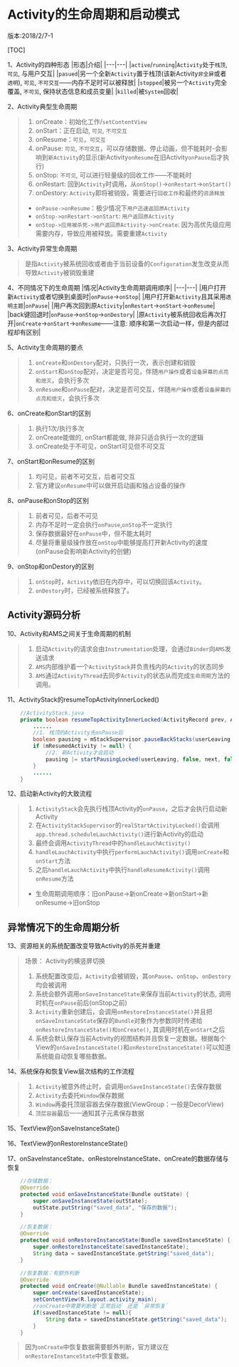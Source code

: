 # Activity的生命周期和启动模式

版本:2018/2/7-1

[TOC]

1、Activity的四种形态
|形态|介绍|
|---|---|
|`active`/`running`|`Activity`处于`栈顶`, `可见`, 与用户交互|
|`pasued`|另一个全新`Activity`置于栈顶(该新Activity`非全屏`或者`透明`), `可见`, `不可交互`——内存不足时可以被释放|
|`stopped`|被另一个`Activity`完全覆盖, `不可见`, 保持状态信息和成员变量|
|`killed`|被`System`回收|

2、Activity典型生命周期
>1. onCreate：初始化工作/`setContentView`
>2. onStart：正在启动, `可见`, `不可交互`
>3. onResume：`可见`，`可交互`
>4. onPause: `可见`, `不可交互`，可以存储数据、停止动画，但不能耗时-会影响到`新Activity`的显示(新Activity`onResume`在旧Activity`onPause`后才执行)
>5. onStop: `不可见`, 可以进行轻量级的回收工作——不能耗时
>6. onRestart: 回到`Activity`时调用，从`onStop()`->`onRestart`->`onStart()`
>7. onDestory: `Activity`即将被销毁，需要进行`回收工作`和最终的`资源释放`
>* `onPause->onResume`：极少情况下`用户迅速返回原Activity`
>* `onStop->onRestart->onStart`: `用户返回原Activity`
>* `onStop->应用被杀死->用户返回原Activity->onCreate`: 因为高优先级应用需要内存，导致应用被释放。需要重建`Activity`

3、Activity异常生命周期
>是指`Activity`被系统回收或者由于当前设备的`Configuration`发生改变从而导致`Activity`被销毁重建

4、不同情况下的生命周期
|情况|Activity生命周期调用顺序|
|---|---|
|用户打开新`Activity`或者切换到桌面时|`onPause`->`onStop`|
|用户打开新`Activity`且其采用`透明主题`|`onPause`|
|用户再次回到原`Activity`|`onRestart`->`onStart`->`onResume`|
|back键回退时|`onPause`->`onStop`->`onDestory`|
|原`Activity`被系统回收后再次打开|`onCreate`->`onStart`->`onResume`——注意: 顺序和第一次启动一样，但是内部过程却有区别|

5、Activity生命周期的要点
>1. `onCreate`和`onDestory`配对，只执行一次，表示创建和销毁
>2. `onStart`和`onStop`配对，决定是否可见，伴随`用户操作`或者`设备屏幕的点亮和熄灭`，会执行多次
>3. `onResume`和`onPause`配对，决定是否可交互，伴随`用户操作`或者`设备屏幕的点亮和熄灭`，会执行多次

6、onCreate和onStart的区别
>1. 执行1次/执行多次
>2. onCreate能做的, onStart都能做, 除非只适合执行一次的逻辑
>3. onCreate处于不可见，onStart可见但不可交互

7、onStart和onResume的区别
>1. 均可见，前者不可交互，后者可交互
>2. 官方建议`onResume`中可以做开启动画和独占设备的操作

8、onPause和onStop的区别
>1. 前者可见，后者不可见
>2. 内存不足时一定会执行`onPause`,`onStop`不一定执行
>3. 保存数据最好在`onPause`中，但不能太耗时
>4. 尽量将重量级操作放在`onStop`中能够提高打开新Activity的速度(onPause会影响新Activity的创健)

9、onStop和onDestory的区别
>1. `onStop`时，`Activity`依旧在内存中，可以切换回该`Activity`。
>2. `onDestory`时，已经被系统释放了。

## Activity源码分析

10、Activity和AMS之间关于生命周期的机制
>1. 启动`Activity`的请求会由`Instrumentation`处理，会通过`Binder`向`AMS`发送请求
> 2. `AMS`内部维护着一个`ActivityStack`并负责栈内的`Activity`的状态同步
> 3. `AMS`通过`ActivityThread`去同步`Activity`的状态从而完成`生命周期`方法的调用。

11、ActivityStack的resumeTopActivityInnerLocked()
```java
    //ActivityStack.java
    private boolean resumeTopActivityInnerLocked(ActivityRecord prev, ActivityOptions options) {
        ......
        //1. 栈顶的Activity先onPause后
        boolean pausing = mStackSupervisor.pauseBackStacks(userLeaving, next, false);
        if (mResumedActivity != null) {
            //2. 新Activity才会启动
            pausing |= startPausingLocked(userLeaving, false, next, false);
        }
        ......
    }
```

12、启动新Activity的大致流程
> 1. `ActivityStack`会先执行栈顶Activity的`onPause`，之后才会执行启动新Activity
> 2. 在`ActivityStackSupervisor`的`realStartActivityLocked()`会调用`app.thread.scheduleLauchActivity()`进行新Activity的启动
> 3. 最终会调用`ActivityThread`中的`handleLauchActivity()`
> 4. `handleLauchActivity`中执行`performLauchActivity()`调用`onCreate`和`onStart`方法
> 5. 之后`handleLauchActivity`中执行`handleResumeActivity()`调用`onResume`方法
> * 生命周期调用顺序：旧onPause->新onCreate->新onStart->新onResume->旧onStop

## 异常情况下的生命周期分析
13、资源相关的系统配置改变导致Activity的杀死并重建
>场景： Activity的横竖屏切换
> 1. 系统配置改变后，`Activity`会被销毁，其`onPause`、`onStop`、`onDestory`均会被调用
> 2. 系统会额外调用`onSaveInstanceState`来保存当前`Activity`的状态, 调用时机在`onPause`前后(onStop之前)
> 3. `Activity`重新创建后，会调用`onRestoreInstanceState()`并且把`onSaveInstanceState`保存的`Bundle`对象作为参数同时传递给`onRestoreInstanceState()和onCreate()`, 其调用时机在`onStart`之后
> 4. 系统会默认保存当前Activity的视图结构并且恢复一定数据。根据每个View的`onSaveInstanceState()`和`onRestoreInstanceState()`可以知道系统能自动恢复哪些数据。

14、系统保存和恢复View层次结构的工作流程
>1. `Activity`被意外终止时，会调用`onSaveInstanceState()`去保存数据
> 2. `Activity`去委托`Window`保存数据
> 3. `Window`再委托顶层容器去保存数据(ViewGroup：一般是DecorView)
> 4. `顶层容器`最后一一通知其子元素保存数据

15、TextView的onSaveInstanceState()

16、TextView的onRestoreInstanceState()

17、onSaveInstanceState、onRestoreInstanceState、onCreate的数据存储与恢复
```java
    //存储数据：
    @Override
    protected void onSaveInstanceState(Bundle outState) {
        super.onSaveInstanceState(outState);
        outState.putString("saved_data", "保存的数据");
    }

    //恢复数据：
    @Override
    protected void onRestoreInstanceState(Bundle savedInstanceState) {
        super.onRestoreInstanceState(savedInstanceState);
        String data = savedInstanceState.getString("saved_data");
    }

    //恢复数据：有额外判断
    @Override
    protected void onCreate(@Nullable Bundle savedInstanceState) {
        super.onCreate(savedInstanceState);
        setContentView(R.layout.activity_main);
        //onCreate中需要判断是`正常启动` 还是 `异常恢复`
        if(savedInstanceState != null){
            String data = savedInstanceState.getString("saved_data");
        }
    }
```
> 因为`onCreate`中恢复数据需要额外判断，官方建议在`onRestoreInstanceState`中恢复数据。
